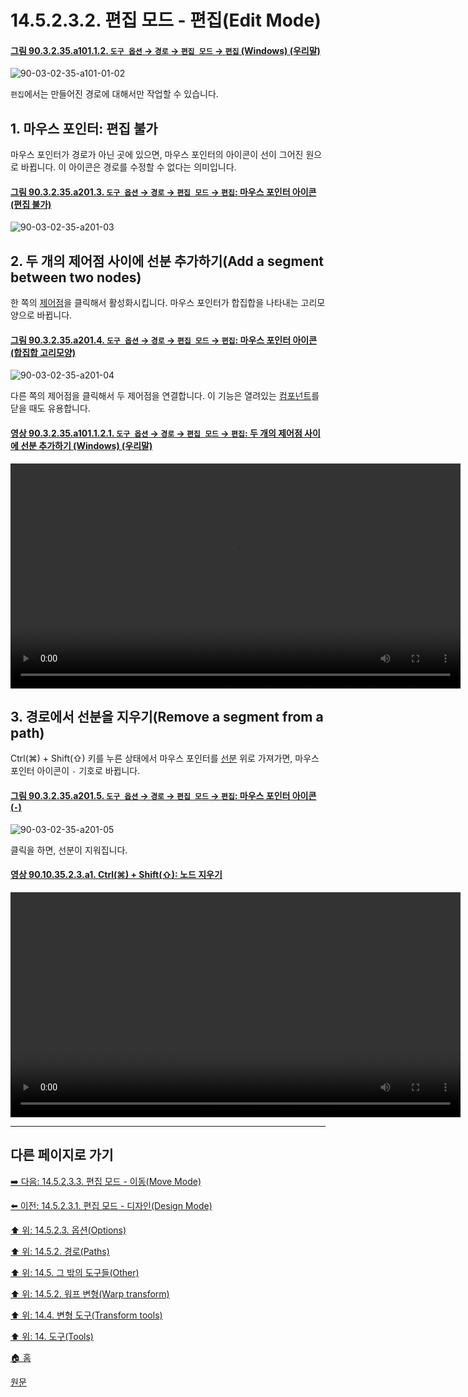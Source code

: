 # 14.5.2.3.2. 편집 모드 - 편집(Edit Mode)

<a id="90-03-02-35-a101-01-02"></a>

#### [그림 90.3.2.35.a101.1.2. `도구 옵션` → `경로` → `편집 모드` → `편집` (Windows) (우리말)](./90-03-02-35-paths.md#90-03-02-35-a101-01-02)
![90-03-02-35-a101-01-02](https://github.com/wonder13662/gimp/assets/15767104/993e6a90-6dda-4b73-baec-96e300253e86)

`편집`에서는 만들어진 경로에 대해서만 작업할 수 있습니다. 

<a id="14-05-02-03-02-s1"></a>

## 1. 마우스 포인터: 편집 불가

마우스 포인터가 경로가 아닌 곳에 있으면, 마우스 포인터의 아이콘이 선이 그어진 원으로 바뀝니다. 이 아이콘은 경로를 수정할 수 없다는 의미입니다.

<a id="90-03-02-35-a201-03"></a>

#### [그림 90.3.2.35.a201.3. `도구 옵션` → `경로` → `편집 모드` → `편집`: 마우스 포인터 아이콘(편집 불가)](./90-03-02-35-paths.md#90-03-02-35-a201-03)
![90-03-02-35-a201-03](https://github.com/wonder13662/gimp/assets/15767104/2a74eb3c-d47e-4c27-815b-2f0b07611812)

<a id="14-05-02-03-02-s2"></a>

## 2. 두 개의 제어점 사이에 선분 추가하기(Add a segment between two nodes)
한 쪽의 [제어점](./19-glossaryx-path_control_point.md)을 클릭해서 활성화시킵니다. 마우스 포인터가 합집합을 나타내는 고리모양으로 바뀝니다. 

<a id="90-03-02-35-a201-04"></a>

#### [그림 90.3.2.35.a201.4. `도구 옵션` → `경로` → `편집 모드` → `편집`: 마우스 포인터 아이콘(합집합 고리모양)](./90-03-02-35-paths.md#90-03-02-35-a201-04)
![90-03-02-35-a201-04](https://github.com/wonder13662/gimp/assets/15767104/1ec5b610-a5f6-4909-8514-b86937af3976)

다른 쪽의 제어점을 클릭해서 두 제어점을 연결합니다. 이 기능은 열려있는 [컴포넌트](./19-glossaryx-path_component.md)를 닫을 때도 유용합니다.

<a id="90-03-02-35-a101-01-02-01"></a>

#### [영상 90.3.2.35.a101.1.2.1. `도구 옵션` → `경로` → `편집 모드` → `편집`: 두 개의 제어점 사이에 선분 추가하기 (Windows) (우리말)](./90-03-02-35-paths.md#90-03-02-35-a101-01-02-01)
<video controls="controls" width="720" src="https://github.com/wonder13662/gimp/assets/15767104/cde5ac0e-9eaa-421c-a189-c8e23edfc1a0"></video>

<a id="14-05-02-03-02-s3"></a>

## 3. 경로에서 선분을 지우기(Remove a segment from a path)
Ctrl(⌘) + Shift(⇧) 키를 누른 상태에서 마우스 포인터를 [선분](./19-glossaryx-path_segment.md) 위로 가져가면, 마우스 포인터 아이콘이 `-` 기호로 바뀝니다.

<a id="90-03-02-35-a201-05"></a>

#### [그림 90.3.2.35.a201.5. `도구 옵션` → `경로` → `편집 모드` → `편집`: 마우스 포인터 아이콘(`-`)](./90-03-02-35-paths.md#90-03-02-35-a201-05)
![90-03-02-35-a201-05](https://github.com/wonder13662/gimp/assets/15767104/49bb494e-5981-4423-9922-82ff580966ff)

클릭을 하면, 선분이 지워집니다.

<a id="90-10-35-02-03-a1"></a>

#### [영상 90.10.35.2.3.a1. Ctrl(⌘) + Shift(⇧): 노드 지우기](./90-10-35-02-03-remove_node.md#90-10-35-02-03-a1)
<video controls="controls" width="720" src="https://github.com/wonder13662/gimp/assets/15767104/ce1ca37e-0556-45c2-bea2-a4f7cbb6f4e5"></video>

***

## 다른 페이지로 가기

[➡️ 다음: 14.5.2.3.3. 편집 모드 - 이동(Move Mode)](./14-05-02-03-03-move_mode.md)

[⬅️ 이전: 14.5.2.3.1. 편집 모드 - 디자인(Design Mode)](./14-05-02-03-01-design_mode.md)

[⬆️ 위: 14.5.2.3. 옵션(Options)](./14-05-02-03-00-options.md)

[⬆️ 위: 14.5.2. 경로(Paths)](./14-05-02-00-paths.md)

[⬆️ 위: 14.5. 그 밖의 도구들(Other)](./14-05-00-other.md)

[⬆️ 위: 14.5.2. 워프 변형(Warp transform)](./14-04-14-00-warp-transform.md)

[⬆️ 위: 14.4. 변형 도구(Transform tools)](./14-04-00-transform-tools.md)

[⬆️ 위: 14. 도구(Tools)](./14-00-tools.md)

[🏠 홈](./00-home.md)

[원문](https://docs.gimp.org/2.10/ko/gimp-tool-path.html#idm16522)